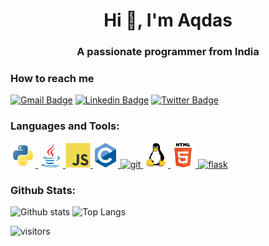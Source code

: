 <h1 align="center">Hi 👋, I'm Aqdas</h1><h3 align="center">A passionate programmer from India</h3><p  align="left">

<h3 align="left">How to reach me</h3>

[![Gmail Badge](https://img.shields.io/badge/-aqdasak@gmail.com-c14438?style=flat-square&logo=Gmail&logoColor=white&link=mailto:aqdasak@gmail.com)](mailto:aqdasak@gmail.com)
[![Linkedin Badge](https://img.shields.io/badge/-aqdasak-0072b1?style=flat-square&logo=Linkedin&logoColor=white&link=https://www.linkedin.com/in/aqdasak/)](https://www.linkedin.com/in/aqdasak/)
[![Twitter Badge](https://img.shields.io/badge/-aqdasak-00acee?style=flat-square&logo=twitter&logoColor=white&link=https://twitter.com/aqdasak/)](https://www.twitter.com/aqdasak/)


<!-- <h3 align="left">Connect with me:</h3>
<p align="left">

<a  href="https://linkedin.com/in/aqdasak" target="blank">
<img  align="center"  src="https://cdn.jsdelivr.net/npm/simple-icons@3.0.1/icons/linkedin.svg"  alt="aqdasak" height="30" width="40" />
</a>

<a  href="https://twitter.com/aqdasak" target="blank">
<img  align="center"  src="https://cdn.jsdelivr.net/npm/simple-icons@3.0.1/icons/twitter.svg"  alt="aqdasak" height="30" width="40" />
</a>
</p> -->


<h3 align="left">Languages and Tools:</h3>
<p align="left">

<a href="https://www.python.org" target="_blank">
<img src="https://raw.githubusercontent.com/devicons/devicon/master/icons/python/python-original.svg" alt="python" width="40" height="40"/>
</a>

<a href="https://www.java.com" target="_blank">
<img src="https://raw.githubusercontent.com/devicons/devicon/master/icons/java/java-original.svg" alt="java" width="40" height="40"/>
</a>

<a href="https://developer.mozilla.org/en-US/docs/Web/JavaScript" target="_blank"> 
<img src="https://raw.githubusercontent.com/devicons/devicon/master/icons/javascript/javascript-original.svg" alt="javascript" width="40" height="40"/>
</a> 

<a href="https://www.cprogramming.com/" target="_blank">
<img src="https://raw.githubusercontent.com/devicons/devicon/master/icons/c/c-original.svg" alt="c" width="40" height="40"/> </a>

<a href="https://git-scm.com/" target="_blank">
<img src="https://www.vectorlogo.zone/logos/git-scm/git-scm-icon.svg" alt="git" width="40" height="40"/>
</a>

<a href="https://www.linux.org/" target="_blank"> 
<img src="https://raw.githubusercontent.com/devicons/devicon/master/icons/linux/linux-original.svg" alt="linux" width="40" height="40"/>
</a>

<a href="https://www.w3.org/html/" target="_blank">
<img src="https://raw.githubusercontent.com/devicons/devicon/master/icons/html5/html5-original-wordmark.svg" alt="html5" width="40" height="40"/>
</a>

<a href="https://flask.palletsprojects.com/" target="_blank">
<img src="https://www.vectorlogo.zone/logos/pocoo_flask/pocoo_flask-icon.svg" alt="flask" width="40" height="40"/>
</a>


<h3 align="left">Github Stats:</h3>

![Github stats](https://github-readme-stats.vercel.app/api?username=aqdasak&show_icons=true&include_all_commits=true)
![Top Langs](https://github-readme-stats.vercel.app/api/top-langs?username=aqdasak&layout=compact)

![visitors](https://visitor-badge.laobi.icu/badge?page_id=aqdasak.aqdasak)

<!-- Made by: https://github.com/rahuldkjain/github-profile-readme-generator -->